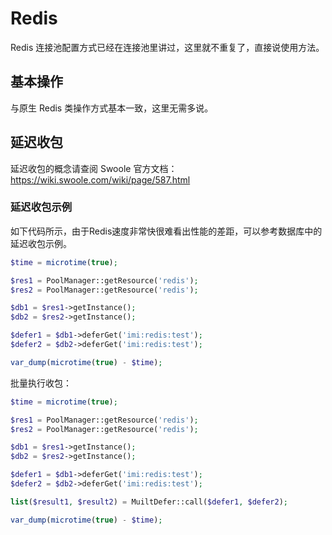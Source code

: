 # Redis

Redis 连接池配置方式已经在连接池里讲过，这里就不重复了，直接说使用方法。

## 基本操作

与原生 Redis 类操作方式基本一致，这里无需多说。

## 延迟收包

延迟收包的概念请查阅 Swoole 官方文档：https://wiki.swoole.com/wiki/page/587.html

### 延迟收包示例

如下代码所示，由于Redis速度非常快很难看出性能的差距，可以参考数据库中的延迟收包示例。

```php
$time = microtime(true);

$res1 = PoolManager::getResource('redis');
$res2 = PoolManager::getResource('redis');

$db1 = $res1->getInstance();
$db2 = $res2->getInstance();

$defer1 = $db1->deferGet('imi:redis:test');
$defer2 = $db2->deferGet('imi:redis:test');

var_dump(microtime(true) - $time);
```

批量执行收包：

```php
$time = microtime(true);

$res1 = PoolManager::getResource('redis');
$res2 = PoolManager::getResource('redis');

$db1 = $res1->getInstance();
$db2 = $res2->getInstance();

$defer1 = $db1->deferGet('imi:redis:test');
$defer2 = $db2->deferGet('imi:redis:test');

list($result1, $result2) = MuiltDefer::call($defer1, $defer2);

var_dump(microtime(true) - $time);
```